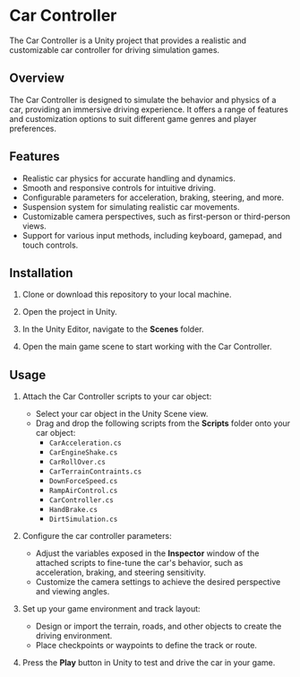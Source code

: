 # Car Controller

The Car Controller is a Unity project that provides a realistic and customizable car controller for driving simulation games.


## Overview

The Car Controller is designed to simulate the behavior and physics of a car, providing an immersive driving experience. It offers a range of features and customization options to suit different game genres and player preferences.

## Features

- Realistic car physics for accurate handling and dynamics.
- Smooth and responsive controls for intuitive driving.
- Configurable parameters for acceleration, braking, steering, and more.
- Suspension system for simulating realistic car movements.
- Customizable camera perspectives, such as first-person or third-person views.
- Support for various input methods, including keyboard, gamepad, and touch controls.

## Installation

1. Clone or download this repository to your local machine.

2. Open the project in Unity.

3. In the Unity Editor, navigate to the **Scenes** folder.

4. Open the main game scene to start working with the Car Controller.

## Usage

1. Attach the Car Controller scripts to your car object:
   - Select your car object in the Unity Scene view.
   - Drag and drop the following scripts from the **Scripts** folder onto your car object:
     - `CarAcceleration.cs`
     - `CarEngineShake.cs`
     - `CarRollOver.cs`
     - `CarTerrainContraints.cs`
     - `DownForceSpeed.cs`
     - `RampAirControl.cs`
     - `CarController.cs`
     - `HandBrake.cs`
     - `DirtSimulation.cs`

2. Configure the car controller parameters:
   - Adjust the variables exposed in the **Inspector** window of the attached scripts to fine-tune the car's behavior, such as acceleration, braking, and steering sensitivity.
   - Customize the camera settings to achieve the desired perspective and viewing angles.

3. Set up your game environment and track layout:
   - Design or import the terrain, roads, and other objects to create the driving environment.
   - Place checkpoints or waypoints to define the track or route.

4. Press the **Play** button in Unity to test and drive the car in your game.

